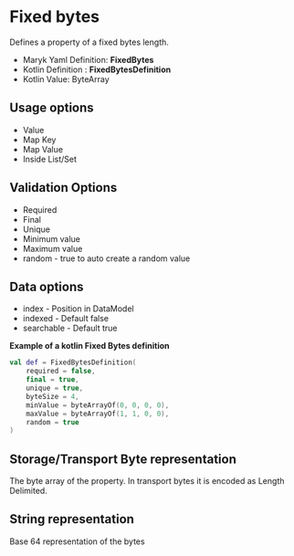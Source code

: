 # Fixed bytes
Defines a property of a fixed bytes length.

- Maryk Yaml Definition: **FixedBytes**
- Kotlin Definition : **FixedBytesDefinition**
- Kotlin Value: ByteArray

## Usage options
- Value
- Map Key
- Map Value
- Inside List/Set

## Validation Options
- Required
- Final
- Unique
- Minimum value
- Maximum value
- random - true to auto create a random value

## Data options
- index - Position in DataModel 
- indexed - Default false
- searchable - Default true

**Example of a kotlin Fixed Bytes definition**
```kotlin
val def = FixedBytesDefinition(
    required = false,
    final = true,
    unique = true,
    byteSize = 4,
    minValue = byteArrayOf(0, 0, 0, 0),
    maxValue = byteArrayOf(1, 1, 0, 0),
    random = true
)
```

## Storage/Transport Byte representation
The byte array of the property. 
In transport bytes it is encoded as Length Delimited. 

## String representation
Base 64 representation of the bytes
